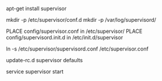apt-get install supervisor

mkdir -p /etc/supervisor/conf.d
mkdir -p /var/log/supervisord/

PLACE config/supervisor.conf in /etc/supervisor/
PLACE config/supervisord.init.d in /etc/init.d/supervisor

ln -s /etc/supervisor/supervisord.conf /etc/supervisor.conf

update-rc.d supervisor defaults

service supervisor start
